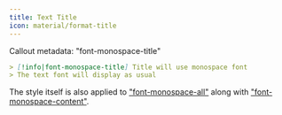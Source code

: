 ```yaml
---
title: Text Title
icon: material/format-title
---
```


Callout metadata: "font-monospace-title"

```md
> [!info|font-monospace-title] Title will use monospace font
> The text font will display as usual
```

The style itself is also applied to ["font-monospace-all"](../combined-styling/page-27.md)
along with ["font-monospace-content"](../content-styling/page-17.md).
